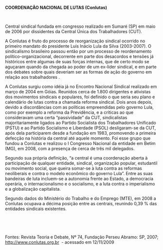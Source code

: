 **COORDENAÇÃO NACIONAL DE LUTAS (Conlutas)**

 

Central sindical fundada em congresso realizado em Sumaré (SP) em maio
de 2006 por dissidentes da Central Única dos Trabalhadores (CUT).

A Conlutas é fruto do processo de reorganização sindical ocorrido no
primeiro mandato do presidente Luís Inácio Lula da Silva (2003-2007). O
sindicalismo brasileiro passou então por um processo de reordenamento
político-organizacional, decorrente em parte dos desacordos e tensões já
históricos entre algumas de suas forças internas, que de certo modo se
aguçaram quando da chegada ao poder de um ex-líder sindical, e em parte
dos debates sobre quais deveriam ser as formas de ação do governo em
relação aos trabalhadores .

A Conlutas surgiu como idéia já no Encontro Nacional Sindical realizado
em março de 2004 em Góias. Reunidos cerca de 1.800 dirigentes e
ativistas dos movimentos sindicais e populares, foi definido o que seria
seu plano e calendário de lutas contra a chamada reforma sindical. Dois
anos depois, devido a discordâncias com as políticas empreendidas pelo
governo Lula, como por exemplo a reforma da Previdência, e a críticas ao
que consideravam uma certa “passividade” da CUT, sindicalistas
majoritariamente ligados ao Partido Socialista dos Trabalhadores
Unificado (PSTU) e ao Partido Socialismo e Liberdade (PSOL)
desligaram-se da CUT, após dela participarem desde a fundação em 1983,
promovendo a primeira defecção na história da central até aquele
momento. Foi esse grupo que fundou a Conlutas e realizou o I Congresso
Nacional da entidade em Betim (MG), em 2008, com a presença de cerca de
três mil delegados.

Segundo sua própria definição, “a central é uma coordenação aberta à
participação de qualquer entidade, sindical, organização popular,
estudantil ou movimento social, que queira somar-se à luta contra as
reformas neoliberais e contra o modelo econômico do governo Lula”. Entre
as suas bandeiras de luta incluem-se a autonomia frente ao Estado, a
democracia operária, o internacionalismo e o socialismo, e a luta contra
o imperialismo e a globalização capitalista.

Segundo dados do Ministério do Trabalho e do Emprego (MTE), em 2008 a
Conlutas ocupava a décima posição entre as centrais, reunindo 0,39 % das
entidades sindicais existentes.

 

 

Fontes: Revista Teoria e Debate, Nº 74, Fundação Perseu Abramo: SP,
2007; http://www.conlutas.org.br  - acessado em 12/11/2009
